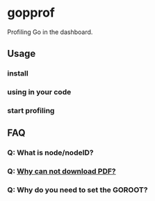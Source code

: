 gopprof
======

Profiling Go in the dashboard.

## Usage

### install

### using in your code

### start profiling

## FAQ

### Q: What is node/nodeID?

### Q: [Why can not download PDF?](#download-pdf)

### Q: Why do you need to set the GOROOT?
